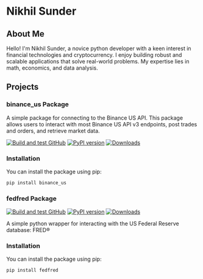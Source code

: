 # Nikhil Sunder

## About Me

Hello! I'm Nikhil Sunder, a novice python developer with a keen interest in financial technologies and cryptocurrency. I enjoy building robust and scalable applications that solve real-world problems. My expertise lies in math, economics, and data analysis.

## Projects

### binance_us Package

A simple package for connecting to the Binance US API. This package allows users to interact with most Binance US API v3 endpoints, post trades and orders, and retrieve market data.

[![Build and test GitHub](https://github.com/nikhilxsunder/binance_us/actions/workflows/main.yml/badge.svg)](https://github.com/nikhilxsunder/binance_us/actions)
[![PyPI version](https://img.shields.io/pypi/v/binance_us.svg)](https://pypi.org/project/binance_us/)
[![Downloads](https://img.shields.io/pypi/dm/binance_us.svg)](https://pypi.org/project/binance_us/)

### Installation

You can install the package using pip:

```sh
pip install binance_us
```

### fedfred Package

[![Build and test GitHub](https://github.com/nikhilxsunder/fedfred/actions/workflows/main.yml/badge.svg)](https://github.com/nikhilxsunder/fedfred/actions)
[![PyPI version](https://img.shields.io/pypi/v/fedfred.svg)](https://pypi.org/project/fedfred/)
[![Downloads](https://img.shields.io/pypi/dm/fedfred.svg)](https://pypi.org/project/fedfred/)

A simple python wrapper for interacting with the US Federal Reserve database: FRED®

### Installation

You can install the package using pip:

```sh
pip install fedfred
```
